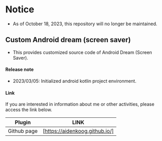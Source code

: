 # Notice
- As of October 18, 2023, this repository will no longer be maintained.

## Custom Android dream (screen saver)
- This provides customized source code of Android Dream (Screen Saver).

#### Release note
- 2023/03/05: Initialized android kotlin project environment.

#### Link

If you are interested in information about me or other activities, please access the link below.

| Plugin | LINK |
| ------ | ------ |
| Github page | [https://aidenkoog.github.io/] |
